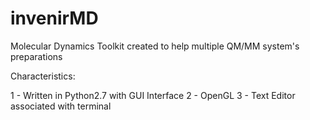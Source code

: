 # invenirMD
Molecular Dynamics Toolkit created to help multiple QM/MM system's preparations

Characteristics:

1 - Written in Python2.7 with GUI Interface
2 - OpenGL
3 - Text Editor associated with terminal

